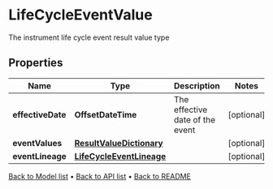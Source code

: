 

# LifeCycleEventValue

The instrument life cycle event result value type

## Properties

| Name | Type | Description | Notes |
|------------ | ------------- | ------------- | -------------|
|**effectiveDate** | **OffsetDateTime** | The effective date of the event |  [optional] |
|**eventValues** | [**ResultValueDictionary**](ResultValueDictionary.md) |  |  [optional] |
|**eventLineage** | [**LifeCycleEventLineage**](LifeCycleEventLineage.md) |  |  [optional] |



[Back to Model list](../README.md#documentation-for-models) &#8226; [Back to API list](../README.md#documentation-for-api-endpoints) &#8226; [Back to README](../README.md)


